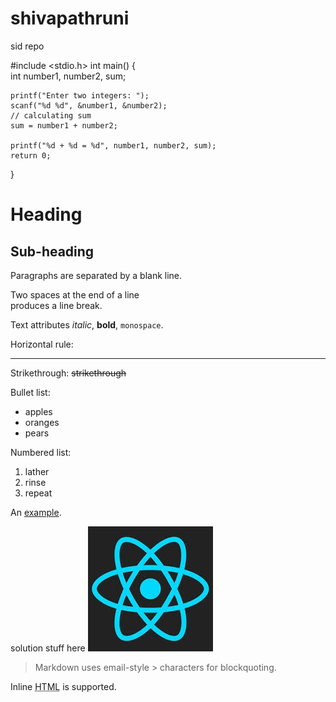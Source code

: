 # shivapathruni
sid repo

#include <stdio.h>
int main() {    
    int number1, number2, sum;
    
    printf("Enter two integers: ");
    scanf("%d %d", &number1, &number2);
    // calculating sum
    sum = number1 + number2;      
    
    printf("%d + %d = %d", number1, number2, sum);
    return 0;
}



Heading
=======

Sub-heading
-----------

Paragraphs are separated
by a blank line.

Two spaces at the end of a line  
produces a line break.

Text attributes _italic_, 
**bold**, `monospace`.

Horizontal rule:

---

Strikethrough:
~~strikethrough~~

Bullet list:

  * apples
  * oranges
  * pears

Numbered list:

  1. lather
  2. rinse
  3. repeat

An [example](http://example.com).

solution stuff here ![Image](Icon-pictures.jfif)

> Markdown uses email-style > characters for blockquoting.

Inline <abbr title="Hypertext Markup Language">HTML</abbr> is supported.
